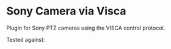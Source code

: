 # Sony Camera via Visca

Plugin for Sony PTZ cameras using the VISCA control protocol.

Tested against:
